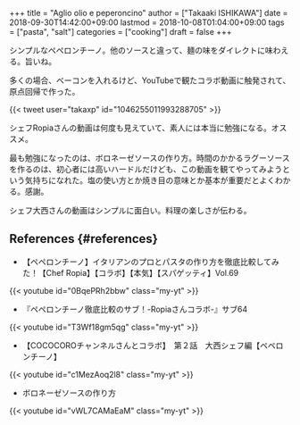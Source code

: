 +++
title = "Aglio olio e peperoncino"
author = ["Takaaki ISHIKAWA"]
date = 2018-09-30T14:42:00+09:00
lastmod = 2018-10-08T01:04:00+09:00
tags = ["pasta", "salt"]
categories = ["cooking"]
draft = false
+++

シンプルなペペロンチーノ。他のソースと違って、麺の味をダイレクトに味わえる。旨いね。  

多くの場合、ベーコンを入れるけど、YouTubeで観たコラボ動画に触発されて、原点回帰で作った。  

{{< tweet user="takaxp" id="1046255011993288705" >}}  

シェフRopiaさんの動画は何度も見えていて、素人には本当に勉強になる。オススメ。  

最も勉強になったのは、ボロネーゼソースの作り方。時間のかかるラグーソースを作るのは、初心者には高いハードルだけども、この動画を観てやってみようという気持ちになれた。塩の使い方とか焼き目の意味とか基本が重要だとよくわかる。感謝。  

シェフ大西さんの動画はシンプルに面白い。料理の楽しさが伝わる。  


## References {#references}

-   【ペペロンチーノ】イタリアンのプロとパスタの作り方を徹底比較してみた！【Chef Ropia】【コラボ】【本気】【スパゲッティ】Vol.69

{{< youtube id="0BqePRh2bbw" class="my-yt" >}}  

-   『ペペロンチーノ徹底比較のサブ！-Ropiaさんコラボ-』サブ64

{{< youtube id="T3Wf18gm5qg" class="my-yt" >}}  

-   【COCOCOROチャンネルさんとコラボ】　第２話　大西シェフ編【ペペロンチーノ】

{{< youtube id="c1MezAoq2l8" class="my-yt" >}}  

-   ボロネーゼソースの作り方

{{< youtube id="vWL7CAMaEaM" class="my-yt" >}}